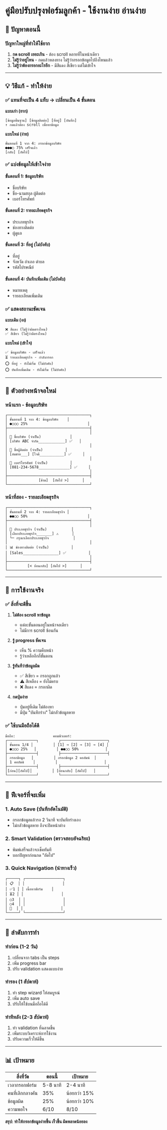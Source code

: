 # คู่มือปรับปรุงฟอร์มลูกค้า - ใช้งานง่าย อ่านง่าย

## 🔴 ปัญหาตอนนี้

### ปัญหาใหญ่ที่ทำให้ใช้ยาก
1. **กด scroll เยอะเกิน** - ต้อง scroll หลายที่ในหน้าเดียว
2. **ไม่รู้ว่าอยู่ไหน** - กดแล้วหลงทาง ไม่รู้ว่ากรอกข้อมูลไปถึงไหนแล้ว  
3. **ไม่รู้ว่าต้องกรอกอะไรอีก** - มีสีแดง สีเขียว แต่ไม่เข้าใจ

---

## 💡 วิธีแก้ - ทำให้ง่าย

### ✅ แทนที่จะเป็น 4 แท็บ → เปลี่ยนเป็น 4 ขั้นตอน

**แบบเก่า (ยาก)**
```
[ข้อมูลพื้นฐาน] [ข้อมูลติดต่อ] [ที่อยู่] [บันทึก]
↑ กดแล้วต้อง scroll เพื่อหาข้อมูล
```

**แบบใหม่ (ง่าย)**
```
ขั้นตอนที่ 1 จาก 4: กรอกข้อมูลบริษัท
●●●○ 75% เสร็จแล้ว
[กลับ] [ถัดไป]
```

### ✅ แบ่งข้อมูลให้เข้าใจง่าย

#### ขั้นตอนที่ 1: ข้อมูลบริษัท
- ชื่อบริษัท
- ชื่อ-นามสกุล ผู้ติดต่อ
- เบอร์โทรศัพท์

#### ขั้นตอนที่ 2: รายละเอียดธุรกิจ  
- ประเภทธุรกิจ
- ช่องทางติดต่อ
- ผู้ดูแล

#### ขั้นตอนที่ 3: ที่อยู่ (ไม่บังคับ)
- ที่อยู่
- จังหวัด อำเภอ ตำบล
- รหัสไปรษณีย์

#### ขั้นตอนที่ 4: บันทึกเพิ่มเติม (ไม่บังคับ)
- หมายเหตุ
- รายละเอียดเพิ่มเติม

### ✅ แสดงสถานะชัดเจน

**แบบเดิม (งง)**
```
❌ สีแดง (ไม่รู้ว่าผิดตรงไหน)
✅ สีเขียว (ไม่รู้ว่าดีตรงไหน)
```

**แบบใหม่ (เข้าใจ)**
```
✅ ข้อมูลบริษัท - เสร็จแล้ว
⏳ รายละเอียดธุรกิจ - กำลังกรอก  
⭕ ที่อยู่ - ยังไม่เริ่ม (ไม่บังคับ)
⭕ บันทึกเพิ่มเติม - ยังไม่เริ่ม (ไม่บังคับ)
```

---

## 🎯 ตัวอย่างหน้าจอใหม่

### หน้าแรก - ข้อมูลบริษัท
```
┌─────────────────────────────────────┐
│ ขั้นตอนที่ 1 จาก 4: ข้อมูลบริษัท    │
│ ●○○○ 25%                           │
├─────────────────────────────────────┤
│                                     │
│ 🏢 ชื่อบริษัท (จำเป็น)             │
│ [บริษัท ABC จำกัด____________] ✅   │
│                                     │
│ 👤 ชื่อผู้ติดต่อ (จำเป็น)          │
│ [สมชาย___] [ใจดี___________] ✅     │
│                                     │
│ 📱 เบอร์โทรศัพท์ (จำเป็น)          │
│ [081-234-5678______________] ✅     │
│                                     │
├─────────────────────────────────────┤
│              [ข้าม]  [ถัดไป >]      │
└─────────────────────────────────────┘
```

### หน้าที่สอง - รายละเอียดธุรกิจ
```
┌─────────────────────────────────────┐
│ ขั้นตอนที่ 2 จาก 4: รายละเอียดธุรกิจ │
│ ●●○○ 50%                           │
├─────────────────────────────────────┤
│                                     │
│ 🏪 ประเภทธุรกิจ (จำเป็น)           │
│ [เลือกประเภทธุรกิจ_______] ⚠️      │
│ └─ กรุณาเลือกประเภทธุรกิจ           │
│                                     │
│ 📊 ช่องทางติดต่อ (จำเป็น)          │
│ [Sales________________] ✅          │
│                                     │
├─────────────────────────────────────┤
│         [< ย้อนกลับ] [ถัดไป >]      │
└─────────────────────────────────────┘
```

---

## 🔧 การใช้งานจริง

### ✅ สิ่งที่จะดีขึ้น

1. **ไม่ต้อง scroll หาข้อมูล**
   - แต่ละขั้นตอนอยู่ในหน้าจอเดียว
   - ไม่มีการ scroll ซ้อนกัน

2. **รู้ progress ชัดเจน**
   - เห็น % ความคืบหน้า
   - รู้ว่าเหลืออีกกี่ขั้นตอน

3. **รู้ทันทีว่าข้อมูลผิด**
   - ✅ สีเขียว = กรอกถูกแล้ว
   - ⚠️ สีเหลือง = ยังไม่ครบ
   - ❌ สีแดง = กรอกผิด

4. **กดปุ่มง่าย**
   - ปุ่มอยู่ที่เดิม ไม่ต้องหา
   - มีปุ่ม "บันทึกร่าง" ไม่กลัวข้อมูลหาย

### ✅ ใช้บนมือถือได้ดี
```
มือถือ:                 คอมพิวเตอร์:
┌─────────────┐         ┌─────────────────────┐
│ ขั้นตอน 1/4 │         │ [1] → [2] → [3] → [4] │
│ ●○○○ 25%   │         │ ●●○○ 50%            │
├─────────────┤         ├─────────────────────┤
│ กรอกข้อมูล   │         │ กรอกข้อมูล 2 คอลัมน์  │
│ 1 คอลัมน์    │         │                     │
├─────────────┤         ├─────────────────────┤
│[ก่อน][ถัดไป]│         │ [ย้อนกลับ] [ถัดไป]   │
└─────────────┘         └─────────────────────┘
```

---

## 📱 ฟีเจอร์ที่จะเพิ่ม

### 1. Auto Save (บันทึกอัตโนมัติ)
- กรอกข้อมูลแล้วรอ 2 วินาที จะบันทึกร่างเอง
- ไม่กลัวข้อมูลหาย ถึงจะปิดหน้าต่าง

### 2. Smart Validation (ตรวจสอบอัจฉริยะ)
- พิมพ์เสร็จแล้วจะเช็คทันที
- บอกปัญหาก่อนกด "ถัดไป"

### 3. Quick Navigation (นำทางเร็ว)
```
┌─────┐ ┌─────────────────┐
│ 📋  │ │                 │
│ ✅1 │ │ เนื้อหาฟอร์ม    │  
│ ⏳2 │ │                 │
│ ○3  │ │                 │
│ ○4  │ │                 │
│ 💾  │ │                 │
└─────┘ └─────────────────┘
```

---

## 🚀 ลำดับการทำ

### ทำก่อน (1-2 วัน)
1. เปลี่ยนจาก tabs เป็น steps
2. เพิ่ม progress bar
3. ปรับ validation แสดงแบบง่าย

### ทำรอง (1 สัปดาห์)  
1. ทำ step wizard ให้สมบูรณ์
2. เพิ่ม auto save
3. ปรับให้ใช้บนมือถือได้ดี

### ทำทีหลัง (2-3 สัปดาห์)
1. ทำ validation ที่ฉลาดขึ้น
2. เพิ่มระบบวิเคราะห์การใช้งาน
3. ปรับความเร็วให้ดีขึ้น

---

## 📊 เป้าหมาย

| สิ่งที่วัด | ตอนนี้ | เป้าหมาย |
|-----------|--------|----------|
| เวลากรอกฟอร์ม | 5-8 นาที | 2-4 นาที |
| คนที่เลิกกลางคัน | 35% | น้อยกว่า 15% |
| ข้อมูลผิด | 25% | น้อยกว่า 10% |
| ความพอใจ | 6/10 | 8/10 |

**สรุป: ทำให้กรอกข้อมูลง่ายขึ้น เร็วขึ้น ผิดพลาดน้อยลง**